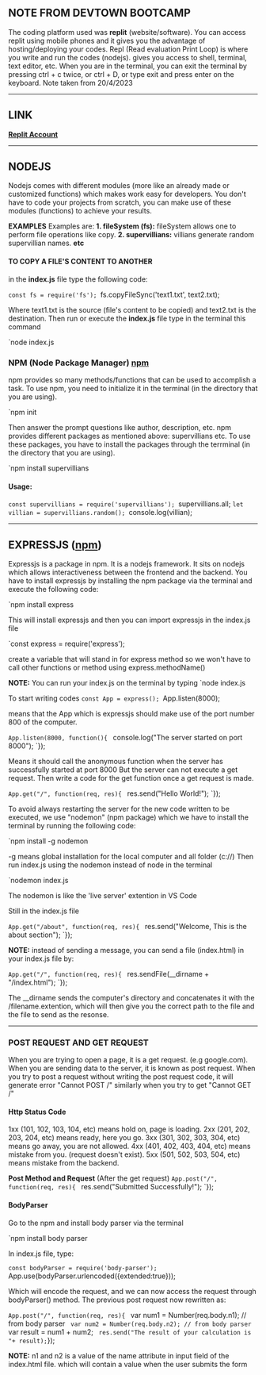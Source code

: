 ## NOTE FROM DEVTOWN BOOTCAMP
The coding platform used was **replit** (website/software). 
You can access replit using mobile phones and it gives you the advantage of hosting/deploying your codes.
Repl (Read evaluation Print Loop) is where you write and run the codes (nodejs). gives you access to shell, terminal, text editor, etc.
When you are in the terminal, you can exit the terminal by pressing ctrl + c twice, or ctrl + D, or type exit and press enter on the keyboard.
Note taken from 20/4/2023

---

## LINK
**[Replit Account](https://replit.com/@Jude-Chukwuemek/)**

---

## NODEJS
Nodejs comes with different modules (more like an already made or customized functions) which makes work easy for developers. You don't have to code your projects from scratch, you can make use of these modules (functions) to achieve your results.

**EXAMPLES**
Examples are:
**1. fileSystem (fs):**
fileSystem allows one to perform file operations like copy.
**2. supervillians:**
villians generate random supervillian names.
**etc**

#### TO COPY A FILE'S CONTENT TO ANOTHER
in the **index.js** file type the following code:

`const fs = require('fs');
`fs.copyFileSync('text1.txt', text2.txt);

Where text1.txt is the source (file's content to be copied) and text2.txt is the destination.
Then run or execute the **index.js** file type in the terminal this command

`node index.js 

### NPM (Node Package Manager) **[npm](https://npmjs.com/)**
npm provides so many methods/functions that can be used to accomplish a task.
To use npm, you need to initialize it in the terminal (in the directory that you are using).

`npm init

Then answer the prompt questions like author, description, etc.
npm provides different packages as mentioned above: supervillians etc.
To use these packages, you have to install the packages through the terrminal (in the directory that you are using).

`npm install supervillians

#### Usage:

`const supervillians = require('supervillians');
`supervillians.all;
`let villian = supervillians.random();
`console.log(villian);

---

## EXPRESSJS (**[npm](https://expressjs.com/)**)
Expressjs is a package in npm. It is a nodejs framework. It sits on nodejs which allows interactiveness between the frontend and the backend.
You have to install expressjs by installing the npm package via the terminal and execute the following code:

`npm install express

This will install expressjs and then you can import expressjs in the index.js file

`const express = require('express');

create a variable that will stand in for express method so we won't have to call other functions or method using express.methodName()

**NOTE:** You can run your index.js on the terminal by typing `node index.js

To start writing codes
`const App = express();
`App.listen(8000);

means that the App which is expressjs should make use of the port number 800 of the computer.

`App.listen(8000, function(){
`  console.log("The server started on port 8000");
`});

Means it should call the anonymous function when the server has successfully started at port 8000
But the server can not execute a get request. Then write a code for the get function once a get request is made.

`App.get("/", function(req, res){
`  res.send("Hello World!");
`});

To avoid always restarting the server for the new code written to be executed, we use "nodemon" (npm package) which we have to install the terminal by running the following code:

`npm install -g nodemon

-g means global installation for the local computer and all folder (c://)
Then run index.js using the nodemon instead of node in the terminal

`nodemon index.js

The nodemon is like the 'live server' extention in VS Code

Still in the index.js file

`App.get("/about", function(req, res){
`  res.send("Welcome, This is the about section");
`});

**NOTE:** instead of sending a message, you can send a file (index.html) in your index.js file by:

`App.get("/", function(req, res){
`  res.sendFile(__dirname + "/index.html");
`});

The __dirname sends the computer's directory and concatenates it with the /filename.extention, which will then give you the correct path to the file and the file to send as the resonse.

---

### POST REQUEST AND GET REQUEST
When you are trying to open a page, it is a get request. (e.g google.com).
When you are sending data to the server, it is known as post request.
When you try to post a request without writing the post request code, it will generate error "Cannot POST /" similarly when you try to get "Cannot GET /" 

#### Http Status Code
1xx (101, 102, 103, 104, etc) means hold on, page is loading.
2xx (201, 202, 203, 204, etc) means ready, here you go.
3xx (301, 302, 303, 304, etc) means go away, you are not allowed.
4xx (401, 402, 403, 404, etc) means mistake from you. (request doesn't exist).
5xx (501, 502, 503, 504, etc) means mistake from the backend.

**Post Method and Request** (After the get request)
`App.post("/", function(req, res){
`  res.send("Submitted Successfully!");
`});

#### BodyParser
Go to the npm and install body parser via the terminal

`npm install body parser

In index.js file, type:

`const bodyParser = require('body-parser');
`App.use(bodyParser.urlencoded({extended:true}));

Which will encode the request, and we can now access the request through bodyParser() method.
The previous post request now rewritten as:

`App.post("/", function(req, res){
`  var num1 = Number(req.body.n1); // from body parser
`  var num2 = Number(req.body.n2); // from body parser
`  var result = num1 + num2;
`  res.send("The result of your calculation is "+ result);
`});

**NOTE:**
n1 and n2 is a value of the name attribute in input field of the index.html file. which will contain a value when the user submits the form